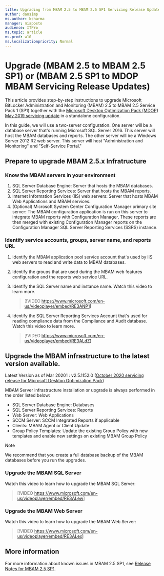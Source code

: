 ```yaml
---
title: Upgrading from MBAM 2.5 to MBAM 2.5 SP1 Servicing Release Update
author: dansimp
ms.author: ksharma
manager: miaposto
audience: ITPro  
ms.topic: article  
ms.prod: w10
ms.localizationpriority: Normal
--- 
```


# Upgrade (MBAM 2.5 to MBAM 2.5 SP1) or (MBAM 2.5 SP1 to MDOP MBAM Servicing Release Updates)

This article provides step-by-step instructions to upgrade Microsoft BitLocker Administration and Monitoring (MBAM) 2.5 to MBAM 2.5 Service Pack 1 (SP1) together with the [Microsoft Desktop Optimization Pack (MDOP) May 2019 servicing update](https://support.microsoft.com/help/4505175/may-2019-servicing-release-for-microsoft-desktop-optimization-pack) in a standalone configuration.

In this guide, we will use a two-server configuration. One server will be a database server that's running Microsoft SQL Server 2016. This server will host the MBAM databases and reports. The other server will be a Windows Server 2012 R2 web server. This server will host "Administration and Monitoring" and "Self-Service Portal."

## Prepare to upgrade MBAM 2.5.x Infratructure

### Know the MBAM servers in your environment

1. SQL Server Database Engine: Server that hosts the MBAM databases.
2. SQL Server Reporting Services: Server that hosts the MBAM reports.
3. Internet Information Services (IIS) web servers: Server that hosts MBAM Web Applications and MBAM services.
4. (Optional) Microsoft System Center Configuration Manager primary site server: The MBAM configuration application is run on this server to integrate MBAM reports with Configuration Manager. These reports are then merged with existing Configuration Manager reports on the Configuration Manager SQL Server Reporting Services (SSRS) instance.

### Identify service accounts, groups, server name, and reports URL

1. Identify the MBAM application pool service account that's used by IIS web servers to read and write data to MBAM databases.
2. Identify the groups that are used during the MBAM web features configuration and the reports web service URL.
3. Identify the SQL Server name and instance name. Watch this video to learn more.

    > [!VIDEO https://www.microsoft.com/en-us/videoplayer/embed/RE3ANP1]

4. Identify the SQL Server Reporting Services Account that's used for reading compliance data from the Compliance and Audit database. Watch this video to learn more.

    > [!VIDEO https://www.microsoft.com/en-us/videoplayer/embed/RE3ALdZ]

## Upgrade the MBAM infrastructure to the latest version available.

Latest Version as of Mar 20201 : v2.5.1152.0 ([October 2020 servicing release for Microsoft Desktop Optimization Pack](https://support.microsoft.com/en-us/topic/october-2020-servicing-release-for-microsoft-desktop-optimization-pack-9c509089-51d3-0877-15c5-04b83313b7c9))

MBAM Server infrastructure installation or upgrade is always performed in the order listed below:

- SQL Server Database Engine: Databases
- SQL Server Reporting Services: Reports
- Web Server: Web Applications
- SCCM Server: SCCM Integrated Reports if applicable
- Clients: MBAM Agent or Client Update
- Group Policy Templates: Update the existing Group Policy with new templates and enable new settings on existing MBAM Group Policy

> [!NOTE]
> We recommend that you create a full database backup of the MBAM databases before you run the upgrades.

### Upgrade the MBAM SQL Server

Watch this video to learn how to upgrade the MBAM SQL Server:

   > [!VIDEO https://www.microsoft.com/en-us/videoplayer/embed/RE3ALew]

### Upgrade the MBAM Web Server

Watch this video to learn how to upgrade the MBAM Web Server:

   > [!VIDEO https://www.microsoft.com/en-us/videoplayer/embed/RE3ALex]

## More information

For more information about known issues in MBAM 2.5 SP1, see [Release Notes for MBAM 2.5 SP1](https://docs.microsoft.com/microsoft-desktop-optimization-pack/mbam-v25/release-notes-for-mbam-25-sp1).
